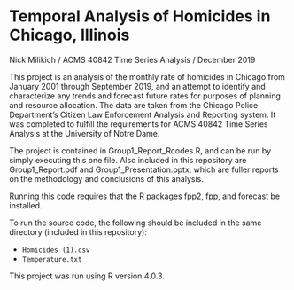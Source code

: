 # Temporal Analysis of Homicides in Chicago, Illinois

Nick Milikich /
ACMS 40842 Time Series Analysis /
December 2019

This project is an analysis of the monthly rate of homicides in Chicago from January 2001 through September 2019, and an attempt to identify and characterize any trends and forecast future rates for purposes of planning and resource allocation. The data are taken from the Chicago Police Department’s Citizen Law Enforcement Analysis and Reporting system. It was completed to fulfill the requirements for ACMS 40842 Time Series Analysis at the University of Notre Dame.

The project is contained in Group1_Report_Rcodes.R, and can be run by simply executing this one file. Also included in this repository are Group1_Report.pdf and Group1_Presentation.pptx, which are fuller reports on the methodology and conclusions of this analysis.

Running this code requires that the R packages fpp2, fpp, and forecast be installed.

To run the source code, the following should be included in the same directory (included in this repository):
- `Homicides (1).csv`
- `Temperature.txt`

This project was run using R version 4.0.3.
